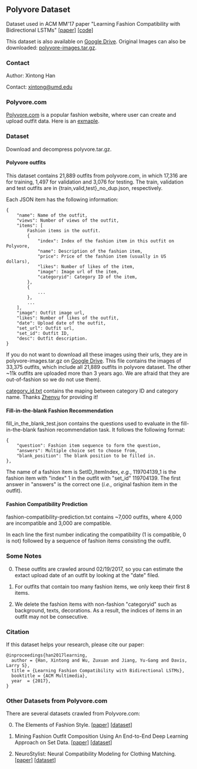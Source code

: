 ## Polyvore Dataset
Dataset used in ACM MM'17 paper "Learning Fashion Compatibility with Bidirectional LSTMs" [[paper]](https://arxiv.org/pdf/1707.05691.pdf) [[code]](https://github.com/xthan/polyvore)

This dataset is also available on [Google Drive](https://drive.google.com/drive/folders/0B4Eo9mft9jwoVDNEWlhEbUNUSE0?resourcekey=0-vQg9TMSLKnmPCuuWwl5Ebw&usp=sharing).
Original Images can also be downloaded: [polyvore-images.tar.gz](https://drive.google.com/file/d/0B4Eo9mft9jwoNm5WR3ltVkJWX0k/view?usp=sharing&resourcekey=0-U-30d1POF7IlnAE5bzOzPA).


### Contact
Author: Xintong Han

Contact: xintong@umd.edu

### Polyvore.com

[Polyvore.com](https://www.polyvore.com/outfits/search.sets?date=day&item_count.from=4&item_count.to=10) is a popular fashion website, where user can create and upload outfit data. Here is an [exmaple](https://www.polyvore.com/striped_blazer/set?id=227166819).

### Dataset

Download and decompress polyvore.tar.gz.

#### Polyvore outfits

This dataset contains 21,889 outfits from polyvore.com, in which 17,316 are for training, 1,497 for validation and 3,076 for testing. The train, validation and test outfits are in {train,valid,test}_no_dup.json, respectively.

Each JSON item has the following information:

    {
        "name": Name of the outfit, 
        "views": Number of views of the outfit,
        "items": [
            Fashion items in the outfit.
            {
                "index": Index of the fashion item in this outfit on Polyvore,
                "name": Description of the fashion item,
                "price": Price of the fashion item (usually in US dollars),
                "likes": Number of likes of the item,
                "image": Image url of the item,
                "categoryid": Category ID of the item,
            }, 
            {
                ...
            }, 
            ...
        ], 
        "image": Outfit image url,
        "likes": Number of likes of the outfit,
        "date": Upload date of the outfit,
        "set_url": Outfit url,
        "set_id": Outfit ID,
        "desc": Outfit description.
    }
    

If you do not want to download all these images using their urls, they are in polyvore-images.tar.gz on [Google Drive](https://drive.google.com/drive/folders/0B4Eo9mft9jwoVDNEWlhEbUNUSE0). This file contains the images of 33,375 outfits, which include all 21,889 outfits in polyvore dataset. The other ~11k outfits are uploaded more than 3 years ago. We are afraid that they are out-of-fashion so we do not use them).

[category_id.txt](https://github.com/xthan/polyvore-dataset/blob/master/category_id.txt) contains the maping between category ID and category name. Thanks [Zhenyu](https://github.com/zyyang) for providing it!

#### Fill-in-the-blank Fashion Recommendation

fill_in_the_blank_test.json contains the questions used to evaluate in the fill-in-the-blank fashion recommendation task. It follows the following format:

    {
        "question": Fashion item sequence to form the question,
        "answers": Multiple choice set to choose from,
        "blank_position": The blank position to be filled in.
    },
    
The name of a fashion item is SetID_ItemIndex, _e.g._, 119704139_1 is the fashion item with "index" 1 in the outfit with "set_id" 119704139. The first answer in "answers" is the correct one (_i.e.,_ original fashion item in the outfit). 


#### Fashion Compatibility Prediction

fashion-compatibility-prediction.txt contains ~7,000 outfits, where 4,000 are incompatible and 3,000 are compatible.

In each line the first number indicating the compatibility (1 is compatible, 0 is not) followed by a sequence of fashion items consisting the outfit.

### Some Notes
0. These outfits are crawled around 02/19/2017, so you can estimate the extact upload date of an outfit by looking at the "date" filed.

0. For outfits that contain too many fashion items, we only keep their first 8 items.

0. We delete the fashion items with non-fashion "categoryid" such as background, texts, decorations. As a result, the indices of items in an outfit may not be consecutive.


### Citation

If this dataset helps your research, please cite our paper:

    @inproceedings{han2017learning,
      author = {Han, Xintong and Wu, Zuxuan and Jiang, Yu-Gang and Davis, Larry S},
      title = {Learning Fashion Compatibility with Bidirectional LSTMs},
      booktitle = {ACM Multimedia},
      year  = {2017},
    }

### Other Datasets from Polyvore.com

There are several datasets crawled from Polyvore.com:

0. The Elements of Fashion Style. [[paper]](http://ranjithakumar.net/resources/vaccaro-uist2016-fashion.pdf) [[dataset]](https://github.com/kristenvaccaro/fashion-data)

0. Mining Fashion Outfit Composition Using An End-to-End Deep Learning Approach on Set Data. [[paper]](https://arxiv.org/pdf/1608.03016.pdf) [[dataset]](https://github.com/raingo/outfit)

0. NeuroStylist: Neural Compatibility Modeling for Clothing Matching. [[paper]](https://drive.google.com/file/d/0B9ef99fUwsVZbjIxNUlKTFZMWUU/view) [[dataset]](http://neurostylist.farbox.com/)
